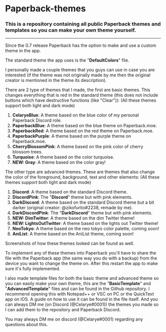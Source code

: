# Paperback-themes
### This is a repository containing all public Paperback themes and templates so you can make your own theme yourself.

---

Since the 0.7 release Paperback has the option to make and use a custom theme in the app.

The standard theme the app uses is the "**DefaultColors**" file.

I personally made a couple themes that you guys can use in case you are interested (if the theme was not originally made by me then the original creator is mentioned in the theme its description).

There are 2 type of themes that I made, the first are basic themes.
This changes everything that is red in the standard theme (this does not include buttons which have destructive functions (like "Clear")):
(All these themes support both light and dark mode)

1) **CelaryeBlue**: A theme based on the blue color of my personal Paperback Discord role.
2) **PaperbackBlue**: A theme based on the blue theme on Paperback.moe.
3) **PaperbackRed**: A theme based on the red theme on Paperback.moe.
4) **PaperbackPurple**: A theme based on the purple theme on Paperback.moe.
5) **CherryBlossomPink**: A theme based on the pink color of cherry blossom trees.
6) **Turquoise**: A theme based on the color turquoise.
7) **NEW: Gray**: A theme based on the color gray!

The other type are advanced themes.
These are themes that also change the color of the foreground, background, text and other elements:
(All these themes support both light and dark mode)

1) **Discord**: A theme based on the standard Discord theme.
2) **DiscordPink**: The "**Discord**" theme but with pink elements.
3) **DarkDiscord**: A theme based on the standard Discord theme but a bit darker (original creator: @zikofurito#2238, remade by me).
4) **DarkDiscordPink**: The "**DarkDiscord**" theme but with pink elements.
5) **NEW: DimTwitter**: A theme based on the dim Twitter theme!
6) **NEW: LightsOutTwitter**: A theme based on the lights out Twitter theme!
7) **NeoTokyo**: A theme based on the neo tokyo color palette, coming soon!
8) **AniList**: A theme based on the AniList theme, coming soon!

Screenshots of how these themes looked can be found as well.

To implement any of these themes into Paperback you'll have to share the file with the Paperback app (the same way you do with a backup) from the device you want to change the theme on. After this restart the app to make sure it's fully implemented.

I also made template files for both the basic theme and advanced theme so you can easily make your own theme, this are the "**BasicTemplate**" and "**AdvancedTemplate**" files and can be found in the Github repository. I recommend opening this with Notepad++ or VSC on PC or the QuickText app on IOS. A guide on how to use it can be found in the file itself. And you can always DM me (on Discord (@Celarye#0001)) the themes you made so I can add them to the repository and Paperback Discord.

You may always DM me on discord (@Celarye#0001) regarding any questions about this.